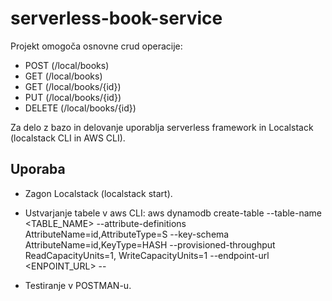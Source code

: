 # serverless-book-service

Projekt omogoča osnovne crud operacije:
- POST (/local/books)
- GET (/local/books)
- GET (/local/books/{id})
- PUT (/local/books/{id})
- DELETE (/local/books/{id})

Za delo z bazo in delovanje uporablja serverless framework in Localstack (localstack CLI in AWS CLI).

## Uporaba
- Zagon Localstack (localstack start).

- Ustvarjanje tabele v aws CLI: aws dynamodb create-table --table-name <TABLE_NAME> --attribute-definitions AttributeName=id,AttributeType=S --key-schema AttributeName=id,KeyType=HASH --provisioned-throughput ReadCapacityUnits=1, WriteCapacityUnits=1 --endpoint-url <ENPOINT_URL> --<REGION>

- Testiranje v POSTMAN-u.

